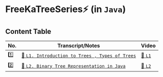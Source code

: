 # FreeKaTreeSeries⚡️ (in `Java`)

## Content Table

| No. | Transcript/Notes                                             | Video                                                                                                  |
| --- | ------------------------------------------------------------ | ------------------------------------------------------------------------------------------------------ |
| 1️⃣  | [📑 `L1. Introduction to Trees , Types of Trees`](./l-01.md) | [📀 `L1`](https://www.youtube.com/watch?v=_ANrF3FJm7I&list=PLgUwDviBIf0q8Hkd7bK2Bpryj2xVJk8Vk&index=2) |
| 2️⃣  | [📑 `L2. Binary Tree Representation in Java`](./l-02.md)     | [📀 `L2`](https://www.youtube.com/watch?v=ctCpP0RFDFc&list=PLgUwDviBIf0q8Hkd7bK2Bpryj2xVJk8Vk&index=3) |
